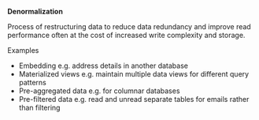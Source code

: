 **Denormalization**

Process of restructuring data to reduce data redundancy and improve read performance often at the cost of increased write complexity and storage. 

Examples
* Embedding e.g. address details in another database
* Materialized views e.g. maintain multiple data views for different query patterns
* Pre-aggregated data e.g. for columnar databases 
* Pre-filtered data e.g. read and unread separate tables for emails rather than filtering 